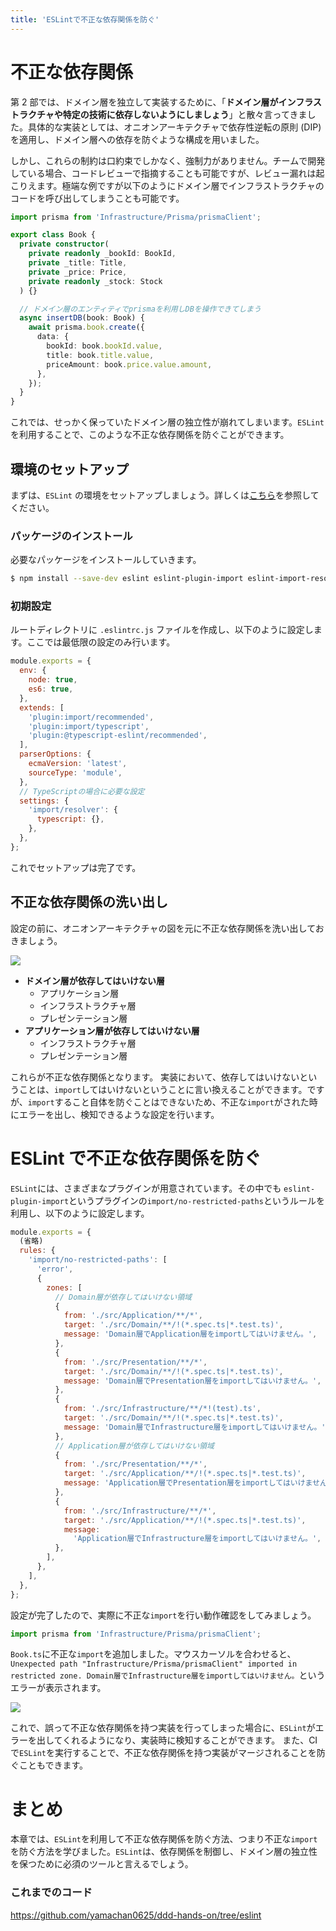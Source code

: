 ```yaml
---
title: 'ESLintで不正な依存関係を防ぐ'
---
```


# 不正な依存関係

第 2 部では、ドメイン層を独立して実装するために、「**ドメイン層がインフラストラクチャや特定の技術に依存しないようにしましょう**」と散々言ってきました。具体的な実装としては、オニオンアーキテクチャで依存性逆転の原則 (DIP) を適用し、ドメイン層への依存を防ぐような構成を用いました。

しかし、これらの制約は口約束でしかなく、強制力がありません。チームで開発している場合、コードレビューで指摘することも可能ですが、レビュー漏れは起こりえます。極端な例ですが以下のようにドメイン層でインフラストラクチャのコードを呼び出してしまうことも可能です。

```js:.../src/Domain/models/Book/Book.ts
import prisma from 'Infrastructure/Prisma/prismaClient';

export class Book {
  private constructor(
    private readonly _bookId: BookId,
    private _title: Title,
    private _price: Price,
    private readonly _stock: Stock
  ) {}

  // ドメイン層のエンティティでprismaを利用しDBを操作できてしまう
  async insertDB(book: Book) {
    await prisma.book.create({
      data: {
        bookId: book.bookId.value,
        title: book.title.value,
        priceAmount: book.price.value.amount,
      },
    });
  }
}
```

これでは、せっかく保っていたドメイン層の独立性が崩れてしまいます。`ESLint`を利用することで、このような不正な依存関係を防ぐことができます。

## 環境のセットアップ

まずは、`ESLint` の環境をセットアップしましょう。詳しくは[こちら](https://eslint.org/docs/latest/use/getting-started)を参照してください。

### パッケージのインストール

必要なパッケージをインストールしていきます。

```bash
$ npm install --save-dev eslint eslint-plugin-import eslint-import-resolver-typescript @typescript-eslint/eslint-plugin
```

### 初期設定

ルートディレクトリに `.eslintrc.js` ファイルを作成し、以下のように設定します。ここでは最低限の設定のみ行います。

```js:stockManagement/.eslintrc.js
module.exports = {
  env: {
    node: true,
    es6: true,
  },
  extends: [
    'plugin:import/recommended',
    'plugin:import/typescript',
    'plugin:@typescript-eslint/recommended',
  ],
  parserOptions: {
    ecmaVersion: 'latest',
    sourceType: 'module',
  },
  // TypeScriptの場合に必要な設定
  settings: {
    'import/resolver': {
      typescript: {},
    },
  },
};
```

これでセットアップは完了です。

## 不正な依存関係の洗い出し

設定の前に、オニオンアーキテクチャの図を元に不正な依存関係を洗い出しておきましょう。

![](https://storage.googleapis.com/zenn-user-upload/ea8459dbb430-20231121.png)

- **ドメイン層が依存してはいけない層**
  - アプリケーション層
  - インフラストラクチャ層
  - プレゼンテーション層
- **アプリケーション層が依存してはいけない層**
  - インフラストラクチャ層
  - プレゼンテーション層

これらが不正な依存関係となります。
実装において、依存してはいけないということは、`import`してはいけないということに言い換えることができます。ですが、`import`すること自体を防ぐことはできないため、不正な`import`がされた時にエラーを出し、検知できるような設定を行います。

# ESLint で不正な依存関係を防ぐ

`ESLint`には、さまざまなプラグインが用意されています。その中でも
`eslint-plugin-import`というプラグインの`import/no-restricted-paths`というルールを利用し、以下のように設定します。

```js:stockManagement/.eslintrc.js
module.exports = {
  (省略)
  rules: {
    'import/no-restricted-paths': [
      'error',
      {
        zones: [
          // Domain層が依存してはいけない領域
          {
            from: './src/Application/**/*',
            target: './src/Domain/**/!(*.spec.ts|*.test.ts)',
            message: 'Domain層でApplication層をimportしてはいけません。',
          },
          {
            from: './src/Presentation/**/*',
            target: './src/Domain/**/!(*.spec.ts|*.test.ts)',
            message: 'Domain層でPresentation層をimportしてはいけません。',
          },
          {
            from: './src/Infrastructure/**/*!(test).ts',
            target: './src/Domain/**/!(*.spec.ts|*.test.ts)',
            message: 'Domain層でInfrastructure層をimportしてはいけません。',
          },
          // Application層が依存してはいけない領域
          {
            from: './src/Presentation/**/*',
            target: './src/Application/**/!(*.spec.ts|*.test.ts)',
            message: 'Application層でPresentation層をimportしてはいけません。',
          },
          {
            from: './src/Infrastructure/**/*',
            target: './src/Application/**/!(*.spec.ts|*.test.ts)',
            message:
              'Application層でInfrastructure層をimportしてはいけません。',
          },
        ],
      },
    ],
  },
};
```

設定が完了したので、実際に不正な`import`を行い動作確認をしてみましょう。

```js:stockManagement/src/Domain/models/Book/Book.ts
import prisma from 'Infrastructure/Prisma/prismaClient';
```

`Book.ts`に不正な`import`を追加しました。マウスカーソルを合わせると、`Unexpected path "Infrastructure/Prisma/prismaClient" imported in restricted zone. Domain層でInfrastructure層をimportしてはいけません。`というエラーが表示されます。

![](https://storage.googleapis.com/zenn-user-upload/256e76220aa0-20231210.png)

これで、誤って不正な依存関係を持つ実装を行ってしまった場合に、`ESLint`がエラーを出してくれるようになり、実装時に検知することができます。
また、CI で`ESLint`を実行することで、不正な依存関係を持つ実装がマージされることを防ぐこともできます。

# まとめ

本章では、`ESLint`を利用して不正な依存関係を防ぐ方法、つまり不正な`import`を防ぐ方法を学びました。`ESLint`は、依存関係を制御し、ドメイン層の独立性を保つために必須のツールと言えるでしょう。

### これまでのコード

https://github.com/yamachan0625/ddd-hands-on/tree/eslint

